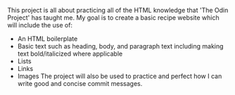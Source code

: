 This project is all about practicing all of the HTML knowledge that 'The Odin Project' has taught me.
My goal is to create a basic recipe website which will include the use of:
- An HTML boilerplate
- Basic text such as heading, body, and paragraph text including making text bold/italicized where applicable
- Lists
- Links
- Images
The project will also be used to practice and perfect how I can write good and concise commit messages.
